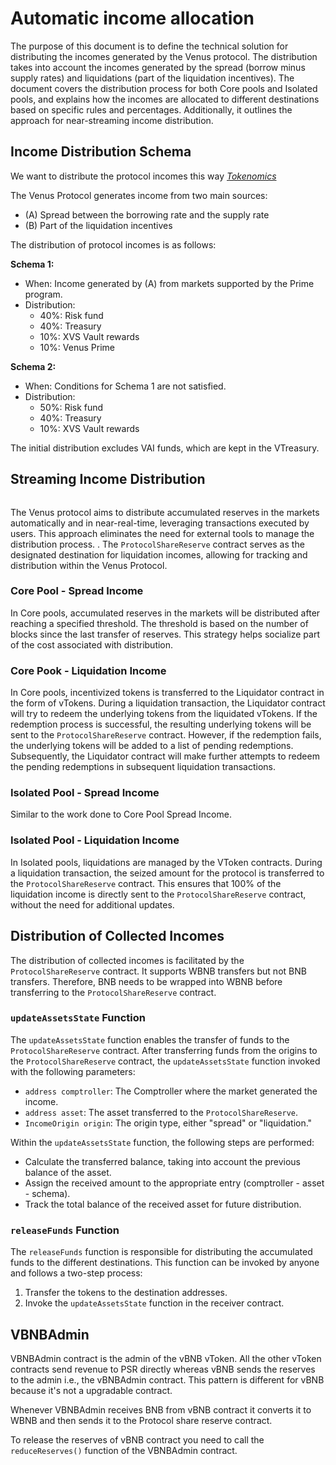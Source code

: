 # Automatic income allocation

The purpose of this document is to define the technical solution for distributing the incomes generated by the Venus protocol. The distribution takes into account the incomes generated by the spread (borrow minus supply rates) and liquidations (part of the liquidation incentives). The document covers the distribution process for both Core pools and Isolated pools, and explains how the incomes are allocated to different destinations based on specific rules and percentages. Additionally, it outlines the approach for near-streaming income distribution.

## Income Distribution Schema
We want to distribute the protocol incomes this way *[Tokenomics](https://snapshot.org/#/venus-xvs.eth/proposal/0xc9d270ccecb7b91c75b95b8d9af24fc7c20cd38c0c0c44888ed4e7724f4e7ce9)*

The Venus Protocol generates income from two main sources:

- (A) Spread between the borrowing rate and the supply rate
- (B) Part of the liquidation incentives

The distribution of protocol incomes is as follows:

**Schema 1:**

- When: Income generated by (A) from markets supported by the Prime program.
- Distribution:
    - 40%: Risk fund
    - 40%: Treasury
    - 10%: XVS Vault rewards
    - 10%: Venus Prime

**Schema 2:**

- When: Conditions for Schema 1 are not satisfied.
- Distribution:
    - 50%: Risk fund
    - 40%: Treasury
    - 10%: XVS Vault rewards

The initial distribution excludes VAI funds, which are kept in the VTreasury.

## Streaming Income Distribution

<figure><img src="../.gitbook/assets/autoamtic-income-allocation.png" alt=""></figure>

The Venus protocol aims to distribute accumulated reserves in the markets automatically and in near-real-time, leveraging transactions executed by users. This approach eliminates the need for external tools to manage the distribution process. . The `ProtocolShareReserve` contract serves as the designated destination for liquidation incomes, allowing for tracking and distribution within the Venus Protocol.

### Core Pool - Spread Income

In Core pools, accumulated reserves in the markets will be distributed after reaching a specified threshold. The threshold is based on the number of blocks since the last transfer of reserves. This strategy helps socialize part of the cost associated with distribution.

### Core Pook - Liquidation Income
In Core pools, incentivized tokens is transferred to the Liquidator contract in the form of vTokens. During a liquidation transaction, the Liquidator contract will try to redeem the underlying tokens from the liquidated vTokens. If the redemption process is successful, the resulting underlying tokens will be sent to the `ProtocolShareReserve` contract. However, if the redemption fails, the underlying tokens will be added to a list of pending redemptions. Subsequently, the Liquidator contract will make further attempts to redeem the pending redemptions in subsequent liquidation transactions.

### Isolated Pool - Spread Income

Similar to the work done to Core Pool Spread Income.

### Isolated Pool - Liquidation Income

In Isolated pools, liquidations are managed by the VToken contracts. During a liquidation transaction, the seized amount for the protocol is transferred to the `ProtocolShareReserve` contract.
This ensures that 100% of the liquidation income is directly sent to the `ProtocolShareReserve` contract, without the need for additional updates.

## Distribution of Collected Incomes

The distribution of collected incomes is facilitated by the `ProtocolShareReserve` contract. It supports WBNB transfers but not BNB transfers. Therefore, BNB needs to be wrapped into WBNB before transferring to the `ProtocolShareReserve` contract.

### `updateAssetsState` Function

The `updateAssetsState` function enables the transfer of funds to the `ProtocolShareReserve` contract. After transferring funds from the origins to the `ProtocolShareReserve` contract, the `updateAssetsState` function invoked with the following parameters:

- `address comptroller`: The Comptroller where the market generated the income.
- `address asset`: The asset transferred to the `ProtocolShareReserve`.
- `IncomeOrigin origin`: The origin type, either "spread" or "liquidation."

Within the `updateAssetsState` function, the following steps are performed:

- Calculate the transferred balance, taking into account the previous balance of the asset.
- Assign the received amount to the appropriate entry (comptroller - asset - schema).
- Track the total balance of the received asset for future distribution.

### `releaseFunds` Function

The `releaseFunds` function is responsible for distributing the accumulated funds to the different destinations. This function can be invoked by anyone and follows a two-step process:

1. Transfer the tokens to the destination addresses.
2. Invoke the `updateAssetsState` function in the receiver contract.

## VBNBAdmin

VBNBAdmin contract is the admin of the vBNB vToken. All the other vToken contracts send revenue to PSR directly whereas vBNB sends the reserves to the admin i.e., the vBNBAdmin contract. This pattern is different for vBNB because it's not a upgradable contract. 

Whenever VBNBAdmin receives BNB from vBNB contract it converts it to WBNB and then sends it to the Protocol share reserve contract.

To release the reserves of vBNB contract you need to call the `reduceReserves()` function of the VBNBAdmin contract.
